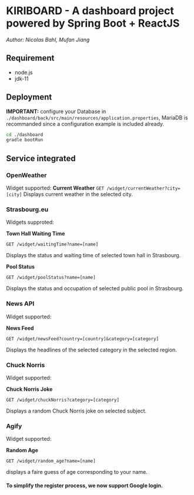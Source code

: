 # KIRIBOARD - A dashboard project powered by Spring Boot + ReactJS
*Author: Nicolas Bahl, Mufan Jiang*

## Requirement
- node.js
- jdk-11

## Deployment

**IMPORTANT:** configure your Database in `./dashboard/back/src/main/resources/application.properties`, MariaDB is recommanded since a configuration example is included already.

```bash
cd ./dashboard
gradle bootRun
```

## Service integrated
### OpenWeather
Widget supported: 
**Current Weather**
`GET /widget/currentWeather?city=[city]`
Displays current weather in the selected city.

### Strasbourg.eu
Widgets supproted:

**Town Hall Waiting Time**

`GET /widget/waitingTime?name=[name]`

Displays the status and waiting time of selected town hall in Strasbourg.

**Pool Status**

`GET /widget/poolStatus?name=[name]`

Displays the status and occupation of selected public pool in Strasbourg.

### News API
Widget supported:

**News Feed**

`GET /widget/newsFeed?country=[country]&category=[category]`

Displays the headlines of the selected category in the selected region.

### Chuck Norris
Widget supported:

**Chuck Norris Joke**

`GET /widget/chuckNorris?category=[category]`

Displays a random Chuck Norris joke on selected subject.

### Agify
Widget supported:

**Random Age**

`GET /widget/random_age?name=[name]`

displays a faire guess of age corresponding to your name.

#### To simplify the register process, we now support Google login.
